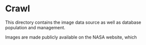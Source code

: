 # Crawl

This directory contains the image data source as well as database population and management.

Images are made publicly available on the NASA website, which

